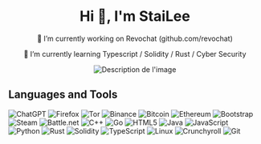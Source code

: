 <h1 align="center">Hi 👋, I'm StaiLee</h1>

<p align="center"> 🔭 I’m currently working on Revochat (github.com/revochat)</p>

<p align="center"> 🌱 I’m currently learning Typescript / Solidity / Rust / Cyber Security</p>

<p align="left">
</p>


<div align="center">
  <img src="https://github.com/StaiLee/StaiLee/assets/102300908/1d9a2685-b87b-43e6-8306-b274c7b8eea0" alt="Description de l'image">
</div>




<h2>Languages and Tools</h2>

![ChatGPT](https://img.shields.io/badge/chatGPT-74aa9c?style=for-the-badge&logo=openai&logoColor=white) ![Firefox](https://img.shields.io/badge/Firefox-FF7139?style=for-the-badge&logo=Firefox-Browser&logoColor=white) ![Tor](https://img.shields.io/badge/Tor-7D4698?style=for-the-badge&logo=Tor-Browser&logoColor=white) ![Binance](https://img.shields.io/badge/Binance-FCD535?style=for-the-badge&logo=binance&logoColor=white) ![Bitcoin](https://img.shields.io/badge/Bitcoin-000?style=for-the-badge&logo=bitcoin&logoColor=white) ![Ethereum](https://img.shields.io/badge/Ethereum-3C3C3D?style=for-the-badge&logo=Ethereum&logoColor=white) ![Bootstrap](https://img.shields.io/badge/bootstrap-%238511FA.svg?style=for-the-badge&logo=bootstrap&logoColor=white) ![Steam](https://img.shields.io/badge/steam-%23000000.svg?style=for-the-badge&logo=steam&logoColor=white) ![Battle.net](https://img.shields.io/badge/battle.net-%2300AEFF.svg?style=for-the-badge&logo=battle.net&logoColor=white) ![C++](https://img.shields.io/badge/c++-%2300599C.svg?style=for-the-badge&logo=c%2B%2B&logoColor=white) ![Go](https://img.shields.io/badge/go-%2300ADD8.svg?style=for-the-badge&logo=go&logoColor=white) ![HTML5](https://img.shields.io/badge/html5-%23E34F26.svg?style=for-the-badge&logo=html5&logoColor=white) ![Java](https://img.shields.io/badge/java-%23ED8B00.svg?style=for-the-badge&logo=openjdk&logoColor=white) ![JavaScript](https://img.shields.io/badge/javascript-%23323330.svg?style=for-the-badge&logo=javascript&logoColor=%23F7DF1E) ![Python](https://img.shields.io/badge/python-3670A0?style=for-the-badge&logo=python&logoColor=ffdd54) ![Rust](https://img.shields.io/badge/rust-%23000000.svg?style=for-the-badge&logo=rust&logoColor=white) ![Solidity](https://img.shields.io/badge/Solidity-%23363636.svg?style=for-the-badge&logo=solidity&logoColor=white)
![TypeScript](https://img.shields.io/badge/typescript-%23007ACC.svg?style=for-the-badge&logo=typescript&logoColor=white) ![Linux](https://img.shields.io/badge/Linux-FCC624?style=for-the-badge&logo=linux&logoColor=black) ![Crunchyroll](https://img.shields.io/badge/Crunchyroll-F47521?style=for-the-badge&logo=crunchyroll&logoColor=white) ![Git](https://img.shields.io/badge/git-%23F05033.svg?style=for-the-badge&logo=git&logoColor=white)
